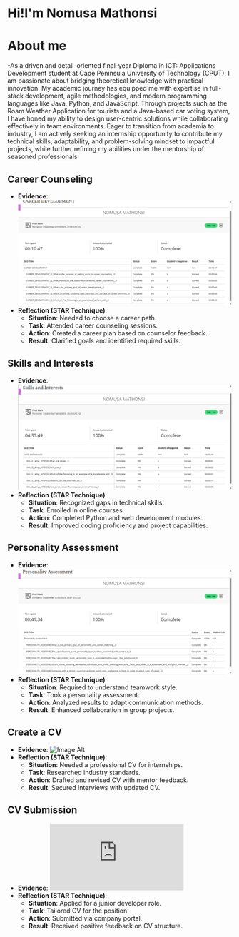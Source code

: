 # Hi!I'm Nomusa Mathonsi 

# About me
-As a driven and detail-oriented final-year Diploma in ICT: Applications Development student at Cape Peninsula University of Technology (CPUT), I am passionate about bridging theoretical knowledge with practical innovation. My academic journey has equipped me with expertise in full-stack development, agile methodologies, and modern programming languages like Java, Python, and JavaScript. Through projects such as the Roam Weather Application for tourists and a Java-based car voting system, I have honed my ability to design user-centric solutions while collaborating effectively in team environments. Eager to transition from academia to industry, I am actively seeking an internship opportunity to contribute my technical skills, adaptability, and problem-solving mindset to impactful projects, while further refining my abilities under the mentorship of seasoned professionals

## Career Counseling  
- **Evidence**: ![Image Alt](https://github.com/Nomusa6462/Work-Readiness-Portfolio/blob/0cb7fa351fdb2957dd4fe2d53b9af306e7592dac/Screenshot%202025-05-23%20205513.png)
- **Reflection (STAR Technique)**:  
  - **Situation**: Needed to choose a career path.  
  - **Task**: Attended career counseling sessions.  
  - **Action**: Created a career plan based on counselor feedback.  
  - **Result**: Clarified goals and identified required skills.  

## Skills and Interests  
- **Evidence**:![Image Alt](https://github.com/Nomusa6462/Work-Readiness-Portfolio/blob/d8c1164f9b4f9dc0421bc6e75da19a5d01bf1c5f/Screenshot%202025-05-23%20210449.png)  
- **Reflection (STAR Technique)**:  
  - **Situation**: Recognized gaps in technical skills.  
  - **Task**: Enrolled in online courses.  
  - **Action**: Completed Python and web development modules.  
  - **Result**: Improved coding proficiency and project capabilities.  

## Personality Assessment  
- **Evidence**:![Image Alt](https://github.com/Nomusa6462/Work-Readiness-Portfolio/blob/136768601212815a3e6edf9d10f01a703f79bf28/Screenshot%202025-05-23%20210559.png)  
- **Reflection (STAR Technique)**:  
  - **Situation**: Required to understand teamwork style.  
  - **Task**: Took a personality assessment.  
  - **Action**: Analyzed results to adapt communication methods.  
  - **Result**: Enhanced collaboration in group projects.  

## Create a CV  
- **Evidence**: ![Image Alt]()  
- **Reflection (STAR Technique)**:  
  - **Situation**: Needed a professional CV for internships.  
  - **Task**: Researched industry standards.  
  - **Action**: Drafted and revised CV with mentor feedback.  
  - **Result**: Secured interviews with updated CV.  

## CV Submission  
- **Evidence**: ![Image Alt](https://github.com/Nomusa6462/Work-Readiness-Portfolio/blob/b72ecae47420e3d6ca274ec708dc4aec5068b445/NomusaM_CV.pdf)
- **Reflection (STAR Technique)**:  
  - **Situation**: Applied for a junior developer role.  
  - **Task**: Tailored CV for the position.  
  - **Action**: Submitted via company portal.  
  - **Result**: Received positive feedback on CV structure.  
